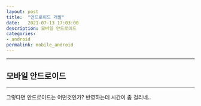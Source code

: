```yaml
---
layout: post
title:  "안드로이드 개발"
date:   2021-07-13 17:03:00
description: 모바일 안드로이드 
categories:
- android
permalink: mobile_android
---
```


___
## 모바일 안드로이드    
---
그렇다면 안드로이드는 어떤것인가? 
반영하는데 시간이 좀 걸리네.. 

